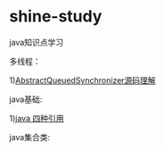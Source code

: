 # shine-study
java知识点学习

多线程：

1)[AbstractQueuedSynchronizer源码理解](https://github.com/BazingaLyn/shine-study/blob/master/src/main/java/com/bazinga/shine/lock/AQS/AQS.md)


java基础:

1)[java 四种引用](https://github.com/BazingaLyn/shine-study/blob/master/src/main/java/com/bazinga/shine/reference/readme.md)


java集合类:
